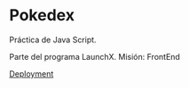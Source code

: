 # Pokedex

Práctica de Java Script.

Parte del programa LaunchX. Misión: FrontEnd

[Deployment](https://carjcc.github.io/Pokedex/)

